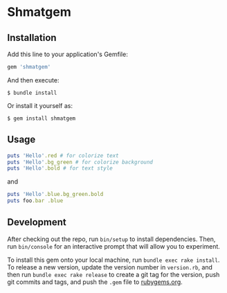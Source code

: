 # Shmatgem

## Installation

Add this line to your application's Gemfile:

```ruby
gem 'shmatgem'
```

And then execute:

    $ bundle install

Or install it yourself as:

    $ gem install shmatgem

## Usage

```ruby
puts 'Hello'.red # for colorize text
puts 'Hello'.bg_green # for colorize background
puts 'Hello'.bold # for text style
```
and

```ruby
puts 'Hello'.blue.bg_green.bold
puts foo.bar .blue
```

## Development

After checking out the repo, run `bin/setup` to install dependencies. Then, run `bin/console` for an interactive prompt that will allow you to experiment.

To install this gem onto your local machine, run `bundle exec rake install`. To release a new version, update the version number in `version.rb`, and then run `bundle exec rake release` to create a git tag for the version, push git commits and tags, and push the `.gem` file to [rubygems.org](https://rubygems.org).